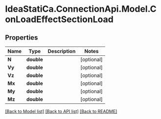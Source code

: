 # IdeaStatiCa.ConnectionApi.Model.ConLoadEffectSectionLoad

## Properties

Name | Type | Description | Notes
------------ | ------------- | ------------- | -------------
**N** | **double** |  | [optional] 
**Vy** | **double** |  | [optional] 
**Vz** | **double** |  | [optional] 
**Mx** | **double** |  | [optional] 
**My** | **double** |  | [optional] 
**Mz** | **double** |  | [optional] 

[[Back to Model list]](../README.md#documentation-for-models) [[Back to API list]](../README.md#documentation-for-api-endpoints) [[Back to README]](../README.md)

